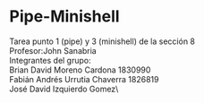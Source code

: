 # Pipe-Minishell
Tarea punto 1 (pipe) y 3 (minishell) de la sección 8 
\
Profesor:John Sanabria
\
Integrantes del grupo:\
Brian David Moreno Cardona 1830990\
Fabián Andrés Urrutia Chaverra 1826819\
José David Izquierdo Gomez\
